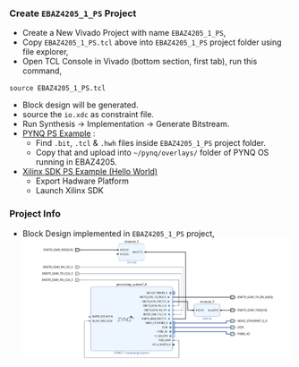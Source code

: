### Create `EBAZ4205_1_PS` Project
- Create a New Vivado Project with name `EBAZ4205_1_PS`,
- Copy `EBAZ4205_1_PS.tcl` above into `EBAZ4205_1_PS` project folder using file explorer,
- Open TCL Console in Vivado (bottom section, first tab), run this command,
```
source EBAZ4205_1_PS.tcl
```
- Block design will be generated.
- source the `io.xdc` as constraint file.
- Run Synthesis -> Implementation -> Generate Bitstream.
- [PYNQ PS Example](../../../PYNQ/1_PS/) :
    - Find `.bit`, `.tcl` & `.hwh` files inside `EBAZ4205_1_PS` project folder.
    - Copy that and upload into `~/pynq/overlays/` folder of PYNQ OS running in EBAZ4205.
- [Xilinx SDK PS Example (Hello World)](../../../XilinxSDK/1_PS)
    - Export Hadware Platform
    - Launch Xilinx SDK
### Project Info
- Block Design implemented in `EBAZ4205_1_PS` project,
![](../../../resource/EBAZ4205_1_PS_BlockDesign.png)